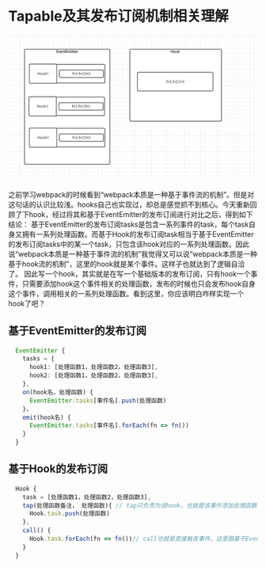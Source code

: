 # Tapable及其发布订阅机制相关理解

![img](https://github.com/jaylenchan/learning-summary/blob/main/pic/eventEmitter%E5%92%8Chook%E5%AF%B9%E6%AF%94.png?raw=true)

之前学习webpack的时候看到“webpack本质是一种基于事件流的机制”。但是对这句话的认识比较浅。hooks自己也实现过，却总是感觉抓不到核心。今天重新回顾了下hook，经过将其和基于EventEmitter的发布订阅进行对比之后，得到如下结论：
基于EventEmitter的发布订阅tasks是包含一系列事件的task，每个task自身又拥有一系列处理函数。而基于Hook的发布订阅task相当于基于EventEmitter的发布订阅tasks中的某一个task，只包含该hook对应的一系列处理函数。因此说“webpack本质是一种基于事件流的机制”我觉得又可以说“webpack本质是一种基于hook流的机制”，这里的hook就是某个事件。这样子也就达到了逻辑自洽了。
因此写一个hook，其实就是在写一个基础版本的发布订阅，只有hook一个事件，只需要添加hook这个事件相关的处理函数，发布的时候也只会发布hook自身这个事件，调用相关的一系列处理函数。看到这里，你应该明白咋样实现一个hook了吧？

## 基于EventEmitter的发布订阅

```ts
  EventEmitter {
    tasks = {
      hook1: [处理函数1，处理函数2，处理函数3],
      hook2: [处理函数1，处理函数2，处理函数3],
    },
    on(hook名，处理函数) {
      EventEmitter.tasks[事件名].push(处理函数)
    }，
    emit(hook名) {
      EventEmitter.tasks[事件名].forEach(fn => fn())
    }
  }
```

## 基于Hook的发布订阅

```ts
  Hook {
    task = [处理函数1，处理函数2，处理函数3],
    tap(处理函数备注， 处理函数){ // tap只负责为该hook，也就是该事件添加处理函数
      Hook.task.push(处理函数)
    },
    call() {
      Hook.task.forEach(fn => fn())// call也就是直接触发事件。这里跟基于EventEmitter的发布订阅的emit不同。call没有参数，是因为hook.call本来就知道调用哪个事件了，就是hook本身。但是emit不一样，tasks很多事件，需要emit(事件名)才能将相关事件的一系列处理函数进行调用。
    }
  }
```